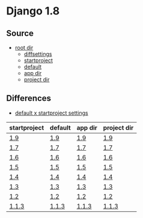 # Django 1.8 #

## Source ##

-   [root dir](https://github.com/fmierlo/django-default-settings/blob/master/release/1.8)
    -   [diffsettings](https://github.com/fmierlo/django-default-settings/blob/master/release/1.8/diff_settings.py)
    -   [startproject](https://github.com/fmierlo/django-default-settings/blob/master/release/1.8/startproject_settings.py)
    -   [default](https://github.com/fmierlo/django-default-settings/blob/master/release/1.8/default_settings.py)
    -   [app dir](https://github.com/fmierlo/django-default-settings/blob/master/release/1.8/app)
    -   [project dir](https://github.com/fmierlo/django-default-settings/blob/master/release/1.8/project)

## Differences ##

-   [default x startproject settings](https://github.com/fmierlo/django-default-settings/blob/master/diff/1.8/default_startproject.diff)

| startproject | default | app dir | project dir |
| --- | --- | --- | --- |
| [1.9](https://github.com/fmierlo/django-default-settings/blob/master/diff/1.8/startproject_1.9_1.8.diff) | [1.9](https://github.com/fmierlo/django-default-settings/blob/master/diff/1.8/default_1.9_1.8.diff) | [1.9](https://github.com/fmierlo/django-default-settings/blob/master/diff/1.8/app_1.9_1.8.diff) | [1.9](https://github.com/fmierlo/django-default-settings/blob/master/diff/1.8/project_1.9_1.8.diff) |
| [1.7](https://github.com/fmierlo/django-default-settings/blob/master/diff/1.8/startproject_1.7_1.8.diff) | [1.7](https://github.com/fmierlo/django-default-settings/blob/master/diff/1.8/default_1.7_1.8.diff) | [1.7](https://github.com/fmierlo/django-default-settings/blob/master/diff/1.8/app_1.7_1.8.diff) | [1.7](https://github.com/fmierlo/django-default-settings/blob/master/diff/1.8/project_1.7_1.8.diff) |
| [1.6](https://github.com/fmierlo/django-default-settings/blob/master/diff/1.8/startproject_1.6_1.8.diff) | [1.6](https://github.com/fmierlo/django-default-settings/blob/master/diff/1.8/default_1.6_1.8.diff) | [1.6](https://github.com/fmierlo/django-default-settings/blob/master/diff/1.8/app_1.6_1.8.diff) | [1.6](https://github.com/fmierlo/django-default-settings/blob/master/diff/1.8/project_1.6_1.8.diff) |
| [1.5](https://github.com/fmierlo/django-default-settings/blob/master/diff/1.8/startproject_1.5_1.8.diff) | [1.5](https://github.com/fmierlo/django-default-settings/blob/master/diff/1.8/default_1.5_1.8.diff) | [1.5](https://github.com/fmierlo/django-default-settings/blob/master/diff/1.8/app_1.5_1.8.diff) | [1.5](https://github.com/fmierlo/django-default-settings/blob/master/diff/1.8/project_1.5_1.8.diff) |
| [1.4](https://github.com/fmierlo/django-default-settings/blob/master/diff/1.8/startproject_1.4_1.8.diff) | [1.4](https://github.com/fmierlo/django-default-settings/blob/master/diff/1.8/default_1.4_1.8.diff) | [1.4](https://github.com/fmierlo/django-default-settings/blob/master/diff/1.8/app_1.4_1.8.diff) | [1.4](https://github.com/fmierlo/django-default-settings/blob/master/diff/1.8/project_1.4_1.8.diff) |
| [1.3](https://github.com/fmierlo/django-default-settings/blob/master/diff/1.8/startproject_1.3_1.8.diff) | [1.3](https://github.com/fmierlo/django-default-settings/blob/master/diff/1.8/default_1.3_1.8.diff) | [1.3](https://github.com/fmierlo/django-default-settings/blob/master/diff/1.8/app_1.3_1.8.diff) | [1.3](https://github.com/fmierlo/django-default-settings/blob/master/diff/1.8/project_1.3_1.8.diff) |
| [1.2](https://github.com/fmierlo/django-default-settings/blob/master/diff/1.8/startproject_1.2_1.8.diff) | [1.2](https://github.com/fmierlo/django-default-settings/blob/master/diff/1.8/default_1.2_1.8.diff) | [1.2](https://github.com/fmierlo/django-default-settings/blob/master/diff/1.8/app_1.2_1.8.diff) | [1.2](https://github.com/fmierlo/django-default-settings/blob/master/diff/1.8/project_1.2_1.8.diff) |
| [1.1.3](https://github.com/fmierlo/django-default-settings/blob/master/diff/1.8/startproject_1.1.3_1.8.diff) | [1.1.3](https://github.com/fmierlo/django-default-settings/blob/master/diff/1.8/default_1.1.3_1.8.diff) | [1.1.3](https://github.com/fmierlo/django-default-settings/blob/master/diff/1.8/app_1.1.3_1.8.diff) | [1.1.3](https://github.com/fmierlo/django-default-settings/blob/master/diff/1.8/project_1.1.3_1.8.diff) |
